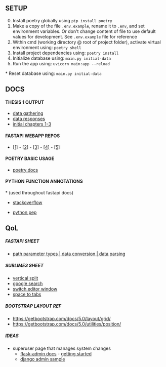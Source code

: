 ## SETUP

0. Install poetry globally using `pip install poetry`
1. Make a copy of the file `.env.example`, rename it to `.env`, and set environment variables. Or don't change content of file to use default values for development. See `.env.example` file for reference
2. Within cmd (working directory @ root of project folder), activate virtual environment using: `poetry shell`
3. Install project dependencies using: `poetry install`
4. Initialize database using: `main.py initial-data`
5. Run the app using: `uvicorn main:app --reload`

\* Reset database using: `main.py initial-data`





## DOCS

#### THESIS 1 OUTPUT

- [data gathering](https://docs.google.com/forms/d/10Sh3mFSDDFLDSU0zRs4IrazD_ZwYSRBrY1eimmVAwJc/edit?fbclid=IwAR3YJFv_XsLop_dh6Td7LHfF1bf--9Qhy898PfDq5_2NUN96UITpSBCoY-Y)
- [data responses](https://docs.google.com/spreadsheets/d/1GQnv96uQBPZYlaVhxOGUgCY3Ud92jL2Jrgcnp3KmR1E/edit?resourcekey#gid=1853497657)
- [initial chapters 1-3](https://docs.google.com/document/d/1SogCDHCalx5yzXk1QAynxyxSCE_Q6m_-3kUshWWt8EQ/edit?fbclid=IwAR0JfOrIGcBSTkASUMgGMLQgoHv0P4M9USD2_ZPazmwYFejI2mY5o2sl7Z4#heading=h.vpxlmrhqpcpg)



#### FASTAPI WEBAPP REPOS

- [[1]](https://github.com/htbrandao/fastemplate) - [[2]](https://github.com/skb1129/fastapi-boilerplate) - [[3]](https://github.com/Vibhav0/Auth) - [[4]](https://eugeneyan.com/writing/how-to-set-up-html-app-with-fastapi-jinja-forms-templates/) - [[5]](https://levelup.gitconnected.com/building-a-website-starter-with-fastapi-92d077092864)



#### POETRY BASIC USAGE

- [poetry docs](](https://python-poetry.org/docs/basic-usage/))



#### PYTHON FUNCTION ANNOTATIONS

\* (used throughout fastapi docs)

- [stackoverflow](https://stackoverflow.com/questions/14379753/what-does-mean-in-python-function-definitions)

- [python pep](https://www.python.org/dev/peps/pep-3107/	)




## QoL

##### FASTAPI SHEET

- [path parameter types | data conversion | data parsing](https://fastapi.tiangolo.com/tutorial/path-params/#path-parameters-with-types)


##### SUBLIME3 SHEET

- [vertical split](https://generalassemb.ly/blog/sublime-text-3-tips-tricks-shortcuts/)
- [google search](https://www.google.com/search?q=sublime+text+split+screen+vertically&oq=sublime+text+split+screen+vertically&aqs=chrome..69i57j0l2j0i22i30l7.7151j0j7&sourceid=chrome&ie=UTF-8)
- [switch editor window](https://stackoverflow.com/questions/38447486/in-sublime-how-to-switch-between-panels-in-a-2-column-view/38447556)
- [space to tabs](https://stackoverflow.com/questions/22529265/sublime-text-3-convert-spaces-to-tabs)



<!-- OLD, DO NOT USE -->

##### BOOTSTRAP LAYOUT REF

- https://getbootstrap.com/docs/5.0/layout/grid/
- https://getbootstrap.com/docs/5.0/utilities/position/


##### IDEAS

- superuser page that manages system changes
  - [flask-admin docs](https://flask-admin.readthedocs.io/en/latest/) - [getting started](https://flask-admin.readthedocs.io/en/latest/introduction/#getting-started)
  - [django admin sample](https://youtu.be/BJfyATa9nX0?t=184)